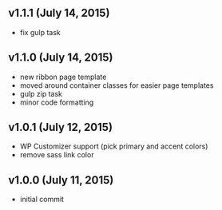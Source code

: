## v1.1.1 (July 14, 2015)
- fix gulp task

## v1.1.0 (July 14, 2015)
- new ribbon page template
- moved around container classes for easier page templates
- gulp zip task
- minor code formatting

## v1.0.1 (July 12, 2015)
- WP Customizer support (pick primary and accent colors)
- remove sass link color


## v1.0.0 (July 11, 2015)
- initial commit